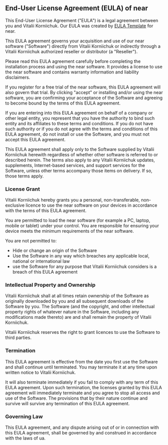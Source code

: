 ## End-User License Agreement (EULA) of near

This End-User License Agreement ("EULA") is a legal agreement between you and Vitalii Korniichuk. Our EULA was created by [EULA Template](https://www.eulatemplate.com) for near.

This EULA agreement governs your acquisition and use of our near software ("Software") directly from Vitalii Korniichuk or indirectly through a Vitalii Korniichuk authorized reseller or distributor (a "Reseller").

Please read this EULA agreement carefully before completing the installation process and using the near software. It provides a license to use the near software and contains warranty information and liability disclaimers.

If you register for a free trial of the near software, this EULA agreement will also govern that trial. By clicking "accept" or installing and/or using the near software, you are confirming your acceptance of the Software and agreeing to become bound by the terms of this EULA agreement.

If you are entering into this EULA agreement on behalf of a company or other legal entity, you represent that you have the authority to bind such entity and its affiliates to these terms and conditions. If you do not have such authority or if you do not agree with the terms and conditions of this EULA agreement, do not install or use the Software, and you must not accept this EULA agreement.

This EULA agreement shall apply only to the Software supplied by Vitalii Korniichuk herewith regardless of whether other software is referred to or described herein. The terms also apply to any Vitalii Korniichuk updates, supplements, Internet-based services, and support services for the Software, unless other terms accompany those items on delivery. If so, those terms apply.

### License Grant

Vitalii Korniichuk hereby grants you a personal, non-transferable, non-exclusive licence to use the near software on your devices in accordance with the terms of this EULA agreement.

You are permitted to load the near software (for example a PC, laptop, mobile or tablet) under your control. You are responsible for ensuring your device meets the minimum requirements of the near software.

You are not permitted to:

- Hide or change an origin of the Software
- Use the Software in any way which breaches any applicable local, national or international law
- use the Software for any purpose that Vitalii Korniichuk considers is a breach of this EULA agreement

### Intellectual Property and Ownership

Vitalii Korniichuk shall at all times retain ownership of the Software as originally downloaded by you and all subsequent downloads of the Software by you. The Software (and the copyright, and other intellectual property rights of whatever nature in the Software, including any modifications made thereto) are and shall remain the property of Vitalii Korniichuk.

Vitalii Korniichuk reserves the right to grant licences to use the Software to third parties.

### Termination

This EULA agreement is effective from the date you first use the Software and shall continue until terminated. You may terminate it at any time upon written notice to Vitalii Korniichuk.

It will also terminate immediately if you fail to comply with any term of this EULA agreement. Upon such termination, the licenses granted by this EULA agreement will immediately terminate and you agree to stop all access and use of the Software. The provisions that by their nature continue and survive will survive any termination of this EULA agreement.

### Governing Law

This EULA agreement, and any dispute arising out of or in connection with this EULA agreement, shall be governed by and construed in accordance with the laws of ua.
